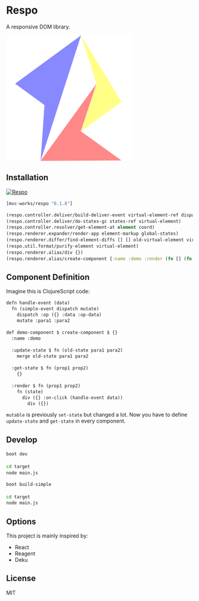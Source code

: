 
# Respo

A responsive DOM library.

![](assets/respo.png)

## Installation

[![Respo](https://img.shields.io/clojars/v/mvc-works/respo.svg)](https://clojars.org/mvc-works/respo)

```clojure
[mvc-works/respo "0.1.8"]
```

```clojure
(respo.controller.deliver/build-deliver-event virtual-element-ref dispatch states-ref)
(respo.controller.deliver/do-states-gc states-ref virtual-element)
(respo.controller.resolver/get-element-at element coord)
(respo.renderer.expander/render-app element-markup global-states)
(respo.renderer.differ/find-element-diffs [] [] old-virtual-element virtual-element)
(respo.util.format/purify-element virtual-element)
(respo.renderer.alias/div {})
(respo.renderer.alias/create-component {:name :demo :render (fn [] (fn [state] (div)))})
```

## Component Definition

Imagine this is ClojureScript code:

```cirru
defn handle-event (data)
  fn (simple-event dispatch mutate)
    dispatch :op ({} :data :op-data)
    mutate :para1 :para2

def demo-component $ create-component $ {}
  :name :demo

  :update-state $ fn (old-state para1 para2)
    merge old-state para1 para2

  :get-state $ fn (prop1 prop2)
    {}

  :render $ fn (prop1 prop2)
    fn (state)
      div ({} :on-click (handle-event data))
        div ({})
```

`mutable` is previously `set-state` but changed a lot.
Now you have to define `update-state` and `get-state` in every component.

## Develop

```bash
boot dev

cd target
node main.js
```

```bash
boot build-simple

cd target
node main.js
```

## Options

This project is mainly inspired by:

* React
* Reagent
* Deku

## License

MIT
